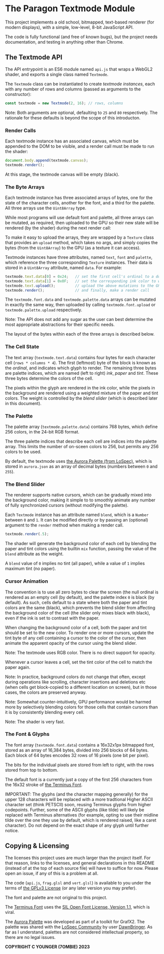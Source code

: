 The Paragon Textmode Module
===========================

This project implements a old school, bitmapped, text-based renderer (for
modern displays), with a simple, low-level, 8-bit JavaScript API.

The code is fully functional (and free of known bugs), but the project needs
documentation, and testing in anything other than Chrome.


The Textmode API
----------------

The API entrypoint is an ES6 module named `api.js` that wraps a WebGL2 shader,
and exports a single class named `Textmode`.

The `Textmode` class can be instantiated to create *textmode instances*, each
with any number of rows and columns (passed as arguments to the constructor):

``` js
const textmode = new Textmode(2, 16); // rows, columns
```

Note: Both arguments are optional, defaulting to `25` and `80` respectively.
The rationale for these defaults is beyond the scope of this introducton.


### Render Calls

Each textmode instance has an associated canvas, which must be appended to
the DOM to be visible, and a render call must be made to run the shader:

``` js
document.body.append(textmode.canvas);
textmode.render();
```

At this stage, the textmode canvas will be empty (black).


### The Byte Arrays

Each textmode instance has three associated arrays of bytes, one for the
state of the character cells, another for the font, and a third for the
palette. All three arrays use the `Uint8Array` type.

While most programs will use default font and palette, all three arrays can
be mutated, as required, then uploaded to the GPU so their new state will be
rendered (by the shader) during the next render call:

To make it easy to upload the arrays, they are wrapped by a `Texture` class
that provides an `upload` method, which takes no args, and simply copies the
bytes (from the `Uint8Array`) to the GPU (as a texture it can access).

Textmode instances have three attributes, named `text`, `font` and `palette`,
which reference the three corresponding `Texture` instances. Their data is
stored in a `Uint8Array` attribute, named `data`. For example:

``` js
textmode.text.data[0] = 0x24;   // set the first cell's ordinal to a dollar
textmode.text.data[1] = 0x0F;   // set the corresponding ink color to white
textmode.text.upload();         // upload the above mutations to the GPU
textmode.render();              // and finally, make a render call
```

The `textmode.font.data` and `textmode.palette.data` arrays can be mutated in
exactly the same way, then uploaded by calling `textmode.font.upload` or
`textmode.palette.upload` respectively.

Note: The API does not add any sugar as the user can best determine the most
appropriate abstractions for their specific needs.

The layout of the bytes within each of the three arrays is described below.


### The Cell State

The text array (`textmode.text.data`) contains four bytes for each character
cell (`rows * columns * 4`). The first (leftmost) byte of the block is known
as the *ordinal*, and indicates which glyph to render. The remaining three
bytes are palette indices, which are named (left to right) *ink*, *paper*
and *tint*. These three bytes determine the colors of the cell.

The pixels within the glyph are rendered in the ink color, while the pixels
in the background are rendered using a weighted mixture of the paper and tint
colors. The weight is controlled by the *blend slider* (which is described
later in this document).


### The Palette

The palette array (`textmode.palette.data`) contains 768 bytes, which define
256 colors, in the 24-bit RGB format.

The three palette indices that describe each cell are indices into the
palette array. This limits the number of on-sceen colors to 256, but
permits any 256 colors to be used.

By default, the textmode uses [the Aurora Palette (from LoSpec)][1], which
is stored in `aurora.json` as an array of decimal bytes (numbers between `0`
and `255`).


### The Blend Slider

The renderer supports native cursors, which can be gradually mixed into the
background color, making it simple to to smoothly animate any number of
fully synchronized cursors (without modifying the palette).

Each `Textmode` instance has an attribute named `blend`, which is a `Number`
between `0` and `1`. It can be modified directly or by passing an (optional)
argument to the `render` method when making a render call.

``` js
textmode.render(.5);
```

The shader will generate the background color of each cell by blending the
paper and tint colors using the builtin `mix` function, passing the value
of the `blend` attribute as the weight.

A `blend` value of `0` implies no tint (all paper), while a value of `1`
implies maximum tint (no paper).


### Cursor Animation

The convention is to use all zero bytes to clear the screen (the null ordinal
is rendered as an empty cell (by default), and the palette index `0` is black
(by default). As such, cells default to a state where both the paper and tint
colors are the same (black), which prevents the blend slider from affecting
the background color of the cell (the slider only mixes black with black),
even if the ink is set to contrast with the paper.

When changing the background color of a cell, both the paper and tint should
be set to the new color. To render one or more cursors, update the tint byte
of any cell containing a cursor to the color of the cursor, then animate the
apparent opacity of the cursor using the blend slider.

Note: The textmode uses RGB color. There is no direct support for opacity.

Whenever a cursor leaves a cell, set the tint color of the cell to match the
paper again.

Note: In practice, background colors do not change that often, except during
operations like scrolling, character insertions and deletions etc (when cells
get block-copied to a different location on screen), but in those cases, the
colors are preserved anyway.

Note: Somewhat counter-intuitively, GPU performance would be harmed more by
selectively blending colors for those cells that contain cursors than it is
by consistently blending every cell.

Note: The shader is very fast.


### The Font & Glyphs

The font array (`textmode.font.data`) contains a 16x32x1px bitmapped font,
stored as an array of 16,384 bytes, divided into 256 blocks of 64 bytes.
Each block of 64 bytes encodes 32 rows of 16 pixels (one bit per pixel).

The bits for the individual pixels are stored from left to right, with the
rows stored from top to bottom.

The default font is a currently just a copy of the first 256 characters from
the 16x32 stroke of [the Terminus Font][2].

IMPORTANT: The glyphs (and the character mapping generally) for the upper 128
characters will be replaced with a more tradtional Higher ASCII character set
(think PETSCII) soon, reusing Terminus glyphs from higher codepoints. Further,
some of the ASCII glyphs (like tilde) will likely be replaced with Terminus
alternatives (for example, opting to use their midline tilde over the one
they use by default, which is rendered raised, like a caret character).
Do not depend on the exact shape of any glyph until further notice.


Copying & Licensing
-------------------

The licenses this project uses are much larger than the project itself. For
that reason, links to the licenses, and general declarations in this README
(instead of at the top of each source file) will have to suffice for now.
Please open an issue, if any of this is a problem at all.

The code (`api.js`, `frag.glsl` and `vert.glsl`) is available to you under
the terms of [the GPLv3 License][3] (or any later version you may prefer).

The font and palette are not original to this project.

The [Terminus Font][2] uses the [SIL Open Font License, Version 1.1][4],
which is viral.

The [Aurora Palette][1] was developed as part of a toolkit for GrafX2. The
palette was shared with the [LoSpec Community][5] by user [DawnBringer][6].
As far as I understand, palettes are not considered intellectual property,
so there are no legal issues.

**COPYRIGHT C YOUNGER (7OMBIE) 2023**


[1]: https://lospec.com/palette-list/aurora
[2]: https://terminus-font.sourceforge.net
[3]: https://www.gnu.org/licenses/gpl-3.0.txt
[4]: https://scripts.sil.org/cms/scripts/page.php?item_id=OFL_web
[5]: https://lospec.com
[6]: https://pixeljoint.com/p/23821.htm
